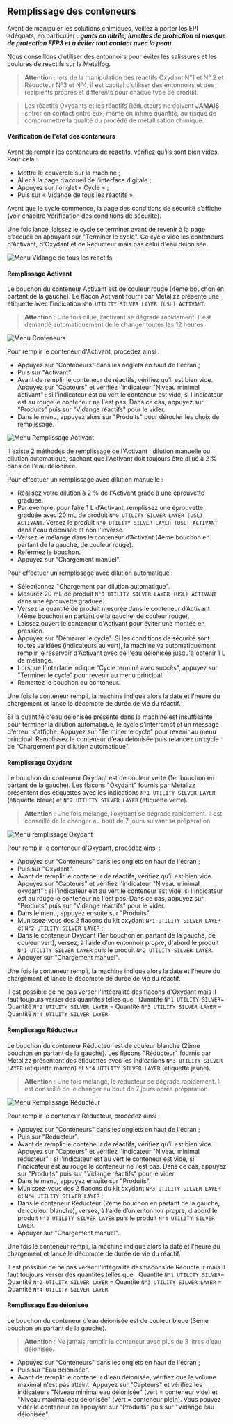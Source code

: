 ## Remplissage des conteneurs

Avant de manipuler les solutions chimiques, veillez à porter les EPI adéquats, en particulier : ***gants en nitrile, lunettes de protection et masque de protection FFP3 et à éviter tout contact avec la peau***.

Nous conseillons d’utiliser des entonnoirs pour éviter les salissures et les coulures de réactifs sur la Metalfog.

> **Attention** : lors de la manipulation des réactifs Oxydant N°1 et N° 2 et Réducteur N°3 et N°4, il est capital d’utiliser des entonnoirs et des récipients propres et différents pour chaque type de produit.

> Les réactifs Oxydants et les réactifs Réducteurs ne doivent **JAMAIS** entrer en contact entre eux, même en infime quantité, au risque de compromettre la qualité du procédé de métallisation chimique.

#### Vérification de l'état des conteneurs

Avant de remplir les conteneurs de réactifs, vérifiez qu’ils sont bien vides. 
Pour cela :
- Mettre le couvercle sur la machine ;
- Aller à la page d’accueil de l’interface digitale ;
- Appuyez sur l'onglet « Cycle » ;
- Puis sur « Vidange de tous les réactifs ».

Avant que le cycle commence, la page des conditions de sécurité s’affiche (voir chapitre Vérification des conditions de sécurité).

Une fois lancé, laissez le cycle se terminer avant de revenir à la page d’accueil en appuyant sur "Terminer le cycle". Ce cycle vide les conteneurs d'Activant, d'Oxydant et de Réducteur mais pas celui d'eau déionisée.

![Menu Vidange de tous les réactifs](vidange_reactifs.png)

#### Remplissage Activant

Le bouchon du conteneur Activant est de couleur rouge (4ème bouchon en partant de la gauche). Le flacon Activant fourni par Metalizz présente une étiquette avec l’indication `N°0 UTILITY SILVER LAYER (USL) ACTIVANT`.

>**Attention** : Une fois dilué, l’activant se dégrade rapidement. Il est demandé automatiquement de le changer toutes les 12 heures.

![Menu Conteneurs](menu_conteneurs.png)

Pour remplir le conteneur d'Activant, procédez ainsi :

 - Appuyez sur "Conteneurs" dans les onglets en haut de l'écran ;
 - Puis sur "Activant".
 - Avant de remplir le conteneur de réactifs, vérifiez qu’il est bien vide. Appuyez sur "Capteurs" et vérifiez l'indicateur "Niveau minimal activant" : si l'indicateur est au vert le conteneur est vide, si l'indicateur est au rouge le conteneur ne l'est pas. Dans ce cas, appuyez sur "Produits" puis sur "Vidange réactifs" pour le vider.
 - Dans le menu, appuyez alors sur "Produits" pour dérouler les choix de remplissage.

![Menu Remplissage Activant](menu_activant.png)

Il existe 2 méthodes de remplissage de l'Activant : dilution manuelle ou dilution automatique, sachant que l'Activant doit toujours être dilué à 2 % dans de l'eau déionisée.

Pour effectuer un remplissage avec dilution manuelle : 
 - Réalisez votre dilution à 2 % de l'Activant grâce à une éprouvette graduée.
 - Par exemple, pour faire 1 L d’Activant, remplissez une éprouvette graduée avec 20 mL de produit `N°0 UTILITY SILVER LAYER (USL) ACTIVANT`. Versez le produit `N°0 UTILITY SILVER LAYER (USL) ACTIVANT` dans l'eau déionisée et non l'inverse.
 - Versez le mélange dans le conteneur d’Activant (4ème bouchon en partant de la gauche, de couleur rouge).
 - Refermez le bouchon.
 - Appuyez sur "Chargement manuel".

Pour effectuer un remplissage avec dilution automatique : 
 - Sélectionnez "Chargement par dilution automatique".
 - Mesurez 20 mL de produit `N°0 UTILITY SILVER LAYER (USL) ACTIVANT` dans une éprouvette graduée. 
 - Versez la quantité de produit mesurée dans le conteneur d’Activant (4ème bouchon en partant de la gauche, de couleur rouge).
 - Laissez ouvert le conteneur d'Activant pour éviter une montée en pression.
 - Appuyez sur "Démarrer le cycle".
 Si les conditions de sécurité sont toutes validées (indicateurs au vert), la machine va automatiquement remplir le réservoir d'Activant avec de l'eau déionisée jusqu'à obtenir 1 L de mélange.
 - Lorsque l'interface indique "Cycle terminé avec succès", appuyez sur "Terminer le cycle" pour revenir au menu principal.
 - Remettez le bouchon du conteneur.

Une fois le conteneur rempli, la machine indique alors la date et l'heure du chargement et lance le décompte de durée de vie du réactif.

Si la quantité d'eau déionisée présente dans la machine est insuffisante pour terminer la dilution automatique, le cycle s'interrompt et un message d'erreur s'affiche. Appuyez sur "Terminer le cycle" pour revenir au menu principal. Remplissez le conteneur d'eau déionisée puis relancez un cycle de "Chargement par dilution automatique".

#### Remplissage Oxydant

Le bouchon du conteneur Oxydant est de couleur verte (1er bouchon en partant de la gauche). Les flacons "Oxydant" fournis par Metalizz présentent des étiquettes avec les indications `N°1 UTILITY SILVER LAYER` (étiquette bleue) et `N°2 UTILITY SILVER LAYER` (étiquette verte).

>**Attention** : Une fois mélangé, l’oxydant se dégrade rapidement. Il est conseillé de le changer au bout de 7 jours suivant sa préparation.

![Menu remplissage Oxydant](remplissage_oxydant.png)

Pour remplir le conteneur d'Oxydant, procédez ainsi :

 - Appuyez sur "Conteneurs" dans les onglets en haut de l'écran ;
 - Puis sur "Oxydant".
 -  Avant de remplir le conteneur de réactifs, vérifiez qu’il est bien vide. Appuyez sur "Capteurs" et vérifiez l'indicateur "Niveau minimal oxydant" : si l'indicateur est au vert le conteneur est vide, si l'indicateur est au rouge le conteneur ne l'est pas. Dans ce cas, appuyez sur "Produits" puis sur "Vidange réactifs" pour le vider.
 - Dans le menu, appuyez ensuite sur "Produits".
 - Munissez-vous des 2 flacons du kit oxydant `N°1 UTILITY SILVER LAYER` et `N°2 UTILITY SILVER LAYER` ;
 - Dans le conteneur Oxydant (1er bouchon en partant de la gauche, de couleur vert), versez, à l’aide d’un entonnoir propre, d'abord le produit `N°1 UTILITY SILVER LAYER` puis le produit `N°2 UTILITY SILVER LAYER`.
 - Appuyer sur "Chargement manuel".

Une fois le conteneur rempli, la machine indique alors la date et l'heure du chargement et lance le décompte de durée de vie du réactif.

Il est possible de ne pas verser l'intégralité des flacons d'Oxydant mais il faut toujours verser des quantités telles que :
Quantité `N°1 UTILITY SILVER`= Quantité `N°2 UTILITY SILVER LAYER` = Quantité `N°3 UTILITY SILVER LAYER` = Quantité `N°4 UTILITY SILVER LAYER`. 

#### Remplissage Réducteur

Le bouchon du conteneur Réducteur est de couleur blanche (2ème bouchon en partant de la gauche). Les flacons "Réducteur" fournis par Metalizz présentent des étiquettes avec les indications `N°3 UTILITY SILVER LAYER` (étiquette marron) et `N°4 UTILITY SILVER LAYER` (étiquette jaune).

>**Attention** : Une fois mélangé, le réducteur se dégrade rapidement. Il est conseillé de le changer au bout de 7 jours après préparation.

![Menu Remplissage Réducteur](remplissage_reducteur.png)

Pour remplir le conteneur Réducteur, procédez ainsi :

 - Appuyez sur "Conteneurs" dans les onglets en haut de l'écran ;
 - Puis sur "Réducteur".
 -  Avant de remplir le conteneur de réactifs, vérifiez qu’il est bien vide. Appuyez sur "Capteurs" et vérifiez l'indicateur "Niveau minimal réducteur" : si l'indicateur est au vert le conteneur est vide, si l'indicateur est au rouge le conteneur ne l'est pas. Dans ce cas, appuyez sur "Produits" puis sur "Vidange réactifs" pour le vider.
 - Dans le menu, appuyez ensuite sur "Produits".
 - Munissez-vous des 2 flacons du kit oxydant `N°3 UTILITY SILVER LAYER` et `N°4 UTILITY SILVER LAYER` ;
 - Dans le conteneur Réducteur (2ème bouchon en partant de la gauche, de couleur blanche), versez, à l’aide d’un entonnoir propre, d'abord le produit `N°3 UTILITY SILVER LAYER` puis le produit `N°4 UTILITY SILVER LAYER`.
 - Appuyer sur "Chargement manuel".

Une fois le conteneur rempli, la machine indique alors la date et l'heure du chargement et lance le décompte de durée de vie du réactif.

Il est possible de ne pas verser l'intégralité des flacons de Réducteur mais il faut toujours verser des quantités telles que :
Quantité `N°1 UTILITY SILVER`= Quantité `N°2 UTILITY SILVER LAYER` = Quantité `N°3 UTILITY SILVER LAYER` = Quantité `N°4 UTILITY SILVER LAYER`. 


#### Remplissage Eau déionisée

Le bouchon du conteneur d’eau déionisée est de couleur bleue (3ème bouchon en partant de la gauche).

>**Attention** : Ne jamais remplir le conteneur avec plus de 3 litres d’eau déionisée.

 - Appuyez sur "Conteneurs" dans les onglets en haut de l'écran ;
 - Puis sur "Eau déionisée".
 -  Avant de remplir le conteneur d'eau déionisée, vérifiez que le volume maximal n'est pas atteint. Appuyez sur "Capteurs" et vérifiez les indicateurs "Niveau minimal eau déionisée" (vert = conteneur vide) et "Niveau maximal eau déionisée" (vert = conteneur plein). Vous pouvez vider le conteneur en appuyant sur "Produits" puis sur "Vidange eau déionisée".
